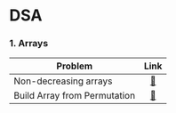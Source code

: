 # DSA

### 1. Arrays
| Problem                | Link           |
| ---------------------- |:-------------:|
| Non-decreasing arrays  | [🔗](https://www.hackerearth.com/practice/data-structures/arrays/1-d/practice-problems/algorithm/make-it-non-decreasing-7d3391fd/) |
| Build Array from Permutation  | [🔗](https://leetcode.com/problems/build-array-from-permutation/) |
